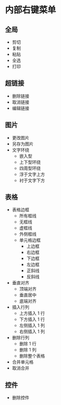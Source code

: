 # 内部右键菜单

## 全局

- 剪切
- 复制
- 粘贴
- 全选
- 打印

## 超链接

- 删除链接
- 取消链接
- 编辑链接

## 图片

- 更改图片
- 另存为图片
- 文字环绕
  - 嵌入型
  - 上下型环绕
  - 四周型环绕
  - 浮于文字上方
  - 衬于文字下方

## 表格

- 表格边框
  - 所有框线
  - 无框线
  - 虚框线
  - 外侧框线
  - 单元格边框
    - 上边框
    - 右边框
    - 下边框
    - 左边框
    - 正斜线
    - 反斜线
- 垂直对齐
  - 顶端对齐
  - 垂直居中
  - 底端对齐
- 插入行列
  - 上方插入 1 行
  - 下方插入 1 行
  - 左侧插入 1 列
  - 右侧插入 1 列
- 删除行列
  - 删除 1 行
  - 删除 1 列
  - 删除整个表格
- 合并单元格
- 取消合并

## 控件

- 删除控件
